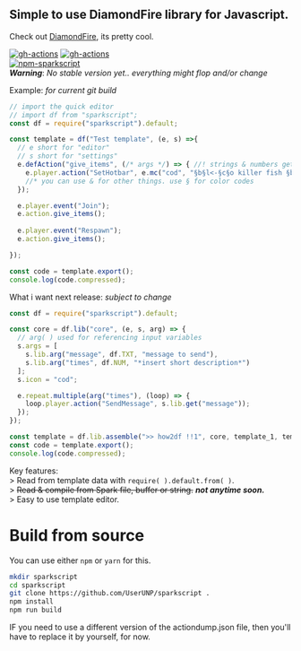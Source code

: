 ## Simple to use DiamondFire library for Javascript.

Check out [DiamondFire](https://mcdiamondfire.com), its pretty cool.  

[![gh-actions](https://github.com/UserUNP/sparkscript/actions/workflows/sparkscript.yml/badge.svg)](https://github.com/UserUNP/sparkscript/actions/workflows/sparkscript.yml)
[![gh-actions](https://github.com/UserUNP/sparkscript/actions/workflows/codeql.yml/badge.svg)](https://github.com/UserUNP/sparkscript/actions/workflows/codeql.yml)  
[![npm-sparkscript](https://nodei.co/npm/sparkscript.png)](https://npmjs.org/package/sparkscript)  
***Warning***: *No stable version yet.. everything might flop and/or change*  

Example: *for current git build*
```javascript
// import the quick editor
// import df from "sparkscript";
const df = require("sparkscript").default;

const template = df("Test template", (e, s) =>{
  // e short for "editor"
  // s short for "settings" 
  e.defAction("give_items", (/* args */) => { //! strings & numbers get parsed into their respective df values
    e.player.action("SetHotbar", e.mc("cod", "§b§l<-§c§o killer fish §b§l->"), e.mc("bow", "§b§l<-§c§o le bow §b§l->"))
    //* you can use & for other things. use § for color codes
  });

  e.player.event("Join");
  e.action.give_items();
  
  e.player.event("Respawn");
  e.action.give_items();

});

const code = template.export();
console.log(code.compressed);
```
What i want next release: *subject to change*
```javascript
const df = require("sparkscript").default;

const core = df.lib("core", (e, s, arg) => {
  // arg( ) used for referencing input variables
  s.args = [
    s.lib.arg("message", df.TXT, "message to send"),
    s.lib.arg("times", df.NUM, "*insert short description*")
  ];
  s.icon = "cod";

  e.repeat.multiple(arg("times"), (loop) => {
    loop.player.action("SendMessage", s.lib.get("message"));
  });
});

const template = df.lib.assemble(">> how2df !!1", core, template_1, template_2/* ... etc */)
const code = template.export();
console.log(code.compressed);
```


Key features:  
\> Read from template data with `require( ).default.from( )`.  
\> ~~Read & compile from Spark file, buffer or string.~~ **_not anytime soon._**  
\> Easy to use template editor.  

# Build from source

You can use either `npm` or `yarn` for this.  

```sh
mkdir sparkscript
cd sparkscript
git clone https://github.com/UserUNP/sparkscript .
npm install
npm run build
```

IF you need to use a different version of the actiondump.json file,
then you'll have to replace it by yourself, for now.
